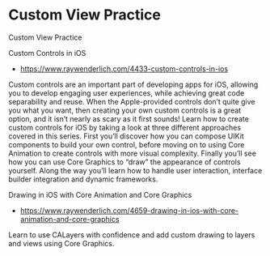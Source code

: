 # Custom View Practice
Custom View Practice

Custom Controls in iOS
- https://www.raywenderlich.com/4433-custom-controls-in-ios

Custom controls are an important part of developing apps for iOS, allowing you to develop engaging user experiences, while achieving great code separability and reuse. When the Apple-provided controls don’t quite give you what you want, then creating your own custom controls is a great option, and it isn’t nearly as scary as it first sounds! Learn how to create custom controls for iOS by taking a look at three different approaches covered in this series. First you’ll discover how you can compose UIKit components to build your own control, before moving on to using Core Animation to create controls with more visual complexity. Finally you’ll see how you can use Core Graphics to “draw” the appearance of controls yourself. Along the way you’ll learn how to handle user interaction, interface builder integration and dynamic frameworks.



Drawing in iOS with Core Animation and Core Graphics
- https://www.raywenderlich.com/4659-drawing-in-ios-with-core-animation-and-core-graphics

Learn to use CALayers with confidence and add custom drawing to layers and views using Core Graphics.
